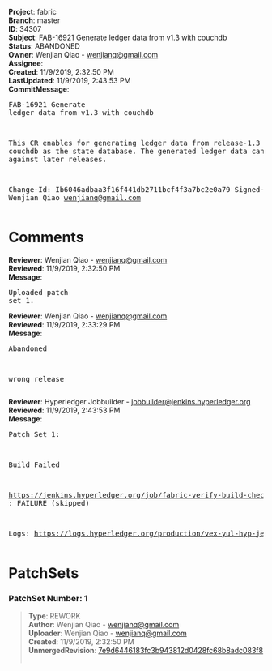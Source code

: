 <strong>Project</strong>: fabric<br><strong>Branch</strong>: master<br><strong>ID</strong>: 34307<br><strong>Subject</strong>: FAB-16921 Generate ledger data from v1.3 with couchdb<br><strong>Status</strong>: ABANDONED<br><strong>Owner</strong>: Wenjian Qiao - wenjianq@gmail.com<br><strong>Assignee</strong>:<br><strong>Created</strong>: 11/9/2019, 2:32:50 PM<br><strong>LastUpdated</strong>: 11/9/2019, 2:43:53 PM<br><strong>CommitMessage</strong>:<br><pre>FAB-16921 Generate ledger data from v1.3 with couchdb

This CR enables for generating ledger data from release-1.3
using couchdb as the state database. The generated ledger data
can be tested against later releases.

Change-Id: Ib6046adbaa3f16f441db2711bcf4f3a7bc2e0a79
Signed-off-by: Wenjian Qiao <wenjianq@gmail.com>
</pre><h1>Comments</h1><strong>Reviewer</strong>: Wenjian Qiao - wenjianq@gmail.com<br><strong>Reviewed</strong>: 11/9/2019, 2:32:50 PM<br><strong>Message</strong>: <pre>Uploaded patch set 1.</pre><strong>Reviewer</strong>: Wenjian Qiao - wenjianq@gmail.com<br><strong>Reviewed</strong>: 11/9/2019, 2:33:29 PM<br><strong>Message</strong>: <pre>Abandoned

wrong release</pre><strong>Reviewer</strong>: Hyperledger Jobbuilder - jobbuilder@jenkins.hyperledger.org<br><strong>Reviewed</strong>: 11/9/2019, 2:43:53 PM<br><strong>Message</strong>: <pre>Patch Set 1:

Build Failed 

https://jenkins.hyperledger.org/job/fabric-verify-build-checks-x86_64/18259/ : FAILURE (skipped)

Logs: https://logs.hyperledger.org/production/vex-yul-hyp-jenkins-3/fabric-verify-build-checks-x86_64/18259</pre><h1>PatchSets</h1><h3>PatchSet Number: 1</h3><blockquote><strong>Type</strong>: REWORK<br><strong>Author</strong>: Wenjian Qiao - wenjianq@gmail.com<br><strong>Uploader</strong>: Wenjian Qiao - wenjianq@gmail.com<br><strong>Created</strong>: 11/9/2019, 2:32:50 PM<br><strong>UnmergedRevision</strong>: [7e9d6446183fc3b943812d0428fc68b8adc083f8](https://github.com/hyperledger-gerrit-archive/fabric/commit/7e9d6446183fc3b943812d0428fc68b8adc083f8)<br><br></blockquote>